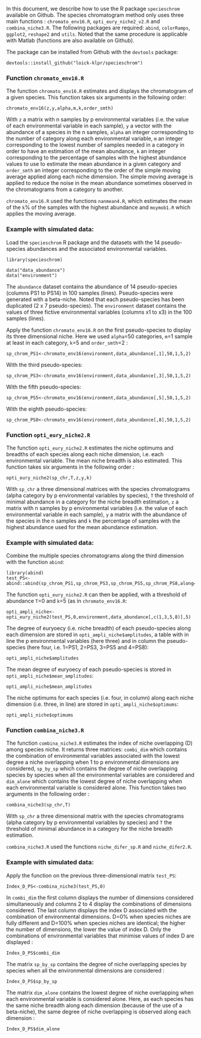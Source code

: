 In this document, we describe how to use the R package `specieschrom` available on Github. The species chromatogram method only uses three main functions : `chromato_env16.R`, `opti_eury_niche2_v2.R` and `combina_niche3.R`. The following packages are required: `abind`, `colorRamps`, `ggplot2`, `reshape2` and `utils`. Noted that the same procedure is applicable with Matlab (functions are also available on Github).

The package can be installed from Github with the `devtools` package:
```{}
devtools::install_github("loick-klpr/specieschrom")
```

### Function `chromato_env16.R`
The function `chromato_env16.R` estimates and displays the chromatogram of a given species. This function takes six arguments in the following order:
```{}
chromato_env16(z,y,alpha,m,k,order_smth)
```
With `z` a matrix with n samples by p environmental variables (i.e. the value of each environmental variable in each sample), `y` a vector with the abundance of a species in the n samples, `alpha` an integer corresponding to the number of category along each environmental variable, `m` an integer corresponding to the lowest number of samples needed in a category in order to have an estimation of the mean abundance, `k` an integer corresponding to the percentage of samples with the highest abundance values to use to estimate the mean abundance in a given category and `order_smth` an integer corresponding to the order of the simple moving average applied along each niche dimension. The simple moving average is applied to reduce the noise in the mean abundance sometimes observed in the chromatograms from a category to another.

`chromato_env16.R` used the functions `nanmean4.R`, which estimates the mean of the `k`% of the samples with the highest abundance and `moymob1.R` which applies the moving average.

### Example with simulated data: 
Load the `specieschrom` R package and the datasets with the 14 pseudo-species abundances and the associated environmental variables.

```{r}
library(specieschrom)

data("data_abundance")
data("environment")
```
The `abundance` dataset contains the abundance of 14 pseudo-species (columns PS1 to PS14) in 100 samples (lines). Pseudo-species were generated with a beta-niche. Noted that each pseudo-species has been duplicated (2 x 7 pseudo-species). The `environment` dataset contains the values of three fictive environmental variables (columns x1 to x3) in the 100 samples (lines). 

Apply the function `chromato_env16.R` on the first pseudo-species to display its three dimensional niche. Here we used `alpha`=50 categories, `m`=1 sample at least in each category, `k`=5 and `order_smth`=2 :
```{r}
sp_chrom_PS1<-chromato_env16(environment,data_abundance[,1],50,1,5,2)
```

With the third pseudo-species:
```{r}
sp_chrom_PS3<-chromato_env16(environment,data_abundance[,3],50,1,5,2)
```

With the fifth pseudo-species:
```{r}
sp_chrom_PS5<-chromato_env16(environment,data_abundance[,5],50,1,5,2)
```

With the eighth pseudo-species:
```{r}
sp_chrom_PS8<-chromato_env16(environment,data_abundance[,8],50,1,5,2)
```

### Function `opti_eury_niche2.R`
The function `opti_eury_niche2.R` estimates the niche optimums and breadths of each species along each niche dimension, i.e. each environmental variable. The mean niche breadth is also estimated. This function takes six arguments in the following order : 
```{}
opti_eury_niche2(sp_chr,T,z,y,k)
```
With `sp_chr` a three dimensional matrices with the species chromatograms (alpha category by p environmental variables by species), `T` the threshold of minimal abundance in a category for the niche breadth estimation, `z` a matrix with n samples by p environmental variables (i.e. the value of each environmental variable in each sample), `y` a matrix with the abundance of the species in the n samples and `k` the percentage of samples with the highest abundance used for the mean abundance estimation. 

### Example with simulated data: 

Combine the multiple species chromatograms along the third dimension with the function `abind`: 
```{r}
library(abind)
test_PS<-abind::abind(sp_chrom_PS1,sp_chrom_PS3,sp_chrom_PS5,sp_chrom_PS8,along=3)
```

The function `opti_eury_niche2.R` can then be applied, with a threshold of abundance `T`=0 and `k`=5 (as in `chromato_env16.R`:
```{r}
opti_ampli_niche<-opti_eury_niche2(test_PS,0,environment,data_abundance[,c(1,3,5,8)],5)

```

The degree of euryoecy (i.e. niche breadth) of each pseudo-species along each dimension are stored in `opti_ampli_niche$amplitudes`, a table with in line the p environmental variables (here three) and in column the pseudo-species (here four, i.e. 1=PS1, 2=PS3, 3=PS5 and 4=PS8):
```{r}
opti_ampli_niche$amplitudes
```

The mean degree of euryoecy of each pseudo-species is stored in `opti_ampli_niche$mean_amplitudes`:
```{r}
opti_ampli_niche$mean_amplitudes
```

The niche optimums for each species (i.e. four, in column) along each niche dimension (i.e. three, in line) are stored in `opti_ampli_niche$optimums`:
```{r}
opti_ampli_niche$optimums

```

### Function `combina_niche3.R`

The function `combina_niche3.R` estimates the index of niche overlapping (D) among species niche. It returns three matrices: `combi_dim` which contains the combination of environmental variables associated with the lowest degree a niche overlapping when 1 to p environmental dimensions are considered, `sp_by_sp` which contains the degree of niche overlapping species by species when all the environmental variables are considered and `dim_alone` which contains the lowest degree of niche overlapping when each environmental variable is considered alone. This function takes two arguments in the following order : 
```{}
combina_niche3(sp_chr,T)
```
With `sp_chr` a three dimensional matrix with the species chromatograms (alpha category by p environmental variables by species) and `T` the threshold of minimal abundance in a category for the niche breadth estimation.

`combina_niche3.R` used the functions `niche_difer_sp.R` and `niche_difer2.R`.

### Example with simulated data: 

Apply the function on the previous three-dimensional matrix `test_PS`:
```{r}
Index_D_PS<-combina_niche3(test_PS,0)
```

In `combi_dim` the first column displays the number of dimensions considered simultaneously and columns 2 to 4 display the combinations of dimensions considered. The last column displays the index D associated with the combination of environmental dimensions. D=0% when species niches are fully different and D=100% when species niches are identical; the higher the number of dimensions, the lower the value of index D. Only the combinations of environmental variables that minimise values of index D are displayed :
```{r}
Index_D_PS$combi_dim
```

The matrix `sp_by_sp` contains the degree of niche overlapping species by species when all the environmental dimensions are considered :
```{r}
Index_D_PS$sp_by_sp
```

The matrix `dim_alone` contains the lowest degree of niche overlapping when each environmental variable is considered alone. Here, as each species has the same niche breadth along each dimension (because of the use of a beta-niche), the same degree of niche overlapping is observed along each dimension :
```{r}
Index_D_PS$dim_alone
```

